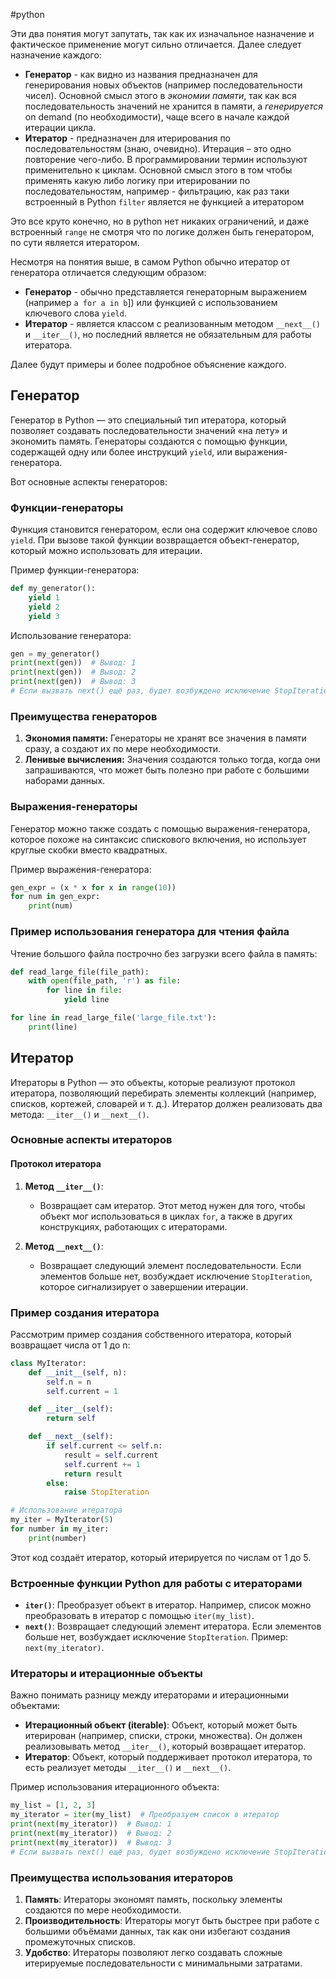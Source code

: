 #python 

Эти два понятия могут запутать, так как их изначальное назначение и фактическое применение могут сильно отличается. Далее следует назначение каждого:
 - **Генератор** - как видно из названия предназначен для генерирования новых объектов (например последовательности чисел). Основной смысл этого в *экономии памяти*, так как вся последовательность значений не хранится в памяти, а *генерируется* on demand (по необходимости), чаще всего в начале каждой итерации цикла.
 - **Итератор** - предназначен для итерирования по последовательностям (знаю, очевидно). Итерация – это одно повторение чего-либо. В программировании термин используют применительно к циклам. Основной смысл этого в том чтобы применять какую либо логику при итерировании по последовательностям, например - фильтрацию, как раз таки встроенный в Python `filter` является не функцией а итератором

Это все круто конечно, но в python нет никаких ограничений, и даже встроенный `range` не смотря что по логике должен быть генератором, по сути является итератором. 

Несмотря на понятия выше, в самом Python обычно итератор от генератора отличается следующим образом:
- **Генератор** - обычно представляется генераторным выражением 
  (например `a for a in b`]) или функцией с использованием ключевого 
  слова `yield`. 
- **Итератор** - является классом с реализованным методом `__next__()` и  `__iter__()`, но последний является не обязательным для работы итератора.

Далее будут примеры и более подробное объяснение каждого.

## Генератор

Генератор в Python — это специальный тип итератора, который позволяет создавать последовательности значений «на лету» и экономить память. Генераторы создаются с помощью функции, содержащей одну или более инструкций `yield`, или выражения-генератора.

Вот основные аспекты генераторов:

### Функции-генераторы
Функция становится генератором, если она содержит ключевое слово `yield`. При вызове такой функции возвращается объект-генератор, который можно использовать для итерации.

Пример функции-генератора:
```python
def my_generator():
    yield 1
    yield 2
    yield 3
```

Использование генератора:
```python
gen = my_generator()
print(next(gen))  # Вывод: 1
print(next(gen))  # Вывод: 2
print(next(gen))  # Вывод: 3
# Если вызвать next() ещё раз, будет возбуждено исключение StopIteration
```

### Преимущества генераторов
1. **Экономия памяти:** Генераторы не хранят все значения в памяти сразу, а создают их по мере необходимости.
2. **Ленивые вычисления:** Значения создаются только тогда, когда они запрашиваются, что может быть полезно при работе с большими наборами данных.

### Выражения-генераторы
Генератор можно также создать с помощью выражения-генератора, которое похоже на синтаксис спискового включения, но использует круглые скобки вместо квадратных.

Пример выражения-генератора:
```python
gen_expr = (x * x for x in range(10))
for num in gen_expr:
    print(num)
```

### Пример использования генератора для чтения файла
Чтение большого файла построчно без загрузки всего файла в память:
```python
def read_large_file(file_path):
    with open(file_path, 'r') as file:
        for line in file:
            yield line

for line in read_large_file('large_file.txt'):
    print(line)
```

## Итератор

Итераторы в Python — это объекты, которые реализуют протокол итератора, позволяющий перебирать элементы коллекций (например, списков, кортежей, словарей и т. д.). Итератор должен реализовать два метода: `__iter__()` и `__next__()`.

### Основные аспекты итераторов

#### Протокол итератора

1. **Метод `__iter__()`**:
   - Возвращает сам итератор. Этот метод нужен для того, чтобы объект мог использоваться в циклах `for`, а также в других конструкциях, работающих с итераторами.
   
2. **Метод `__next__()`**:
   - Возвращает следующий элемент последовательности. Если элементов больше нет, возбуждает исключение `StopIteration`, которое сигнализирует о завершении итерации.

### Пример создания итератора

Рассмотрим пример создания собственного итератора, который возвращает числа от 1 до n:
```python
class MyIterator:
    def __init__(self, n):
        self.n = n
        self.current = 1

    def __iter__(self):
        return self

    def __next__(self):
        if self.current <= self.n:
            result = self.current
            self.current += 1
            return result
        else:
            raise StopIteration

# Использование итератора
my_iter = MyIterator(5)
for number in my_iter:
    print(number)
```
Этот код создаёт итератор, который итерируется по числам от 1 до 5.

### Встроенные функции Python для работы с итераторами

- **`iter()`**: Преобразует объект в итератор. Например, список можно преобразовать в итератор с помощью `iter(my_list)`.
- **`next()`**: Возвращает следующий элемент итератора. Если элементов больше нет, возбуждает исключение `StopIteration`. Пример: `next(my_iterator)`.

### Итераторы и итерационные объекты

Важно понимать разницу между итераторами и итерационными объектами:

- **Итерационный объект (iterable)**: Объект, который может быть итерирован (например, списки, строки, множества). Он должен реализовывать метод `__iter__()`, который возвращает итератор.
- **Итератор**: Объект, который поддерживает протокол итератора, то есть реализует методы `__iter__()` и `__next__()`.

Пример использования итерационного объекта:
```python
my_list = [1, 2, 3]
my_iterator = iter(my_list)  # Преобразуем список в итератор
print(next(my_iterator))  # Вывод: 1
print(next(my_iterator))  # Вывод: 2
print(next(my_iterator))  # Вывод: 3
# Если вызвать next() ещё раз, будет возбуждено исключение StopIteration
```

### Преимущества использования итераторов

1. **Память**: Итераторы экономят память, поскольку элементы создаются по мере необходимости.
2. **Производительность**: Итераторы могут быть быстрее при работе с большими объёмами данных, так как они избегают создания промежуточных списков.
3. **Удобство**: Итераторы позволяют легко создавать сложные итерируемые последовательности с минимальными затратами.
